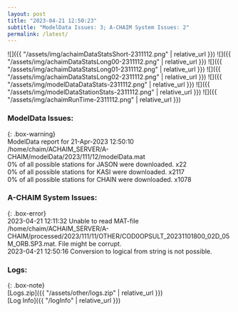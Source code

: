 ```yaml
---
layout: post
title: "2023-04-21 12:50:23"
subtitle: "ModelData Issues: 3; A-CHAIM System Issues: 2"
permalink: /latest/
---
```


![]({{ "/assets/img/achaimDataStatsShort-2311112.png" | relative_url }})
![]({{ "/assets/img/achaimDataStatsLong00-2311112.png" | relative_url }})
![]({{ "/assets/img/achaimDataStatsLong01-2311112.png" | relative_url }})
![]({{ "/assets/img/achaimDataStatsLong02-2311112.png" | relative_url }})
![]({{ "/assets/img/modelDataDataStats-2311112.png" | relative_url }})
![]({{ "/assets/img/modelDataStationStats-2311112.png" | relative_url }})
![]({{ "/assets/img/achaimRunTime-2311112.png" | relative_url }})


### ModelData Issues:  
  
{: .box-warning}  
 ModelData report for 21-Apr-2023 12:50:10   
 /home/chaim/ACHAIM_SERVER/A-CHAIM/modelData/2023/111/12/modelData.mat   
 0% of all possible stations for JASON were downloaded. x22   
 0% of all possible stations for KASI were downloaded. x2117   
 0% of all possible stations for CHAIN were downloaded. x1078   
  
### A-CHAIM System Issues:  
  
{: .box-error}  
2023-04-21 12:11:32 Unable to read MAT-file /home/chaim/ACHAIM_SERVER/A-CHAIM/processed/2023/111/11/OTHER/COD0OPSULT_20231101800_02D_05M_ORB.SP3.mat. File might be corrupt.  
2023-04-21 12:50:16 Conversion to logical from string is not possible.  

### Logs:  
  
{: .box-note}  
[Logs.zip]({{ "/assets/other/logs.zip" | relative_url }})  
[Log Info]({{ "/logInfo" | relative_url }})  
